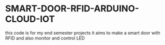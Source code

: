 # SMART-DOOR-RFID-ARDUINO-CLOUD-IOT
this code is for my end semester projects it aims to make a smart door with RFID and also monitor and control LED 
